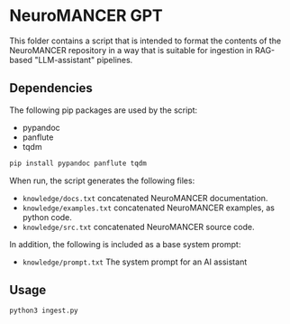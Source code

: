 # NeuroMANCER GPT 

This folder contains a script that is intended to format the contents of the
NeuroMANCER repository in a way that is suitable for ingestion in RAG-based
"LLM-assistant" pipelines.


## Dependencies

The following pip packages are used by the script:
+ pypandoc
+ panflute
+ tqdm

``` sh
pip install pypandoc panflute tqdm
```

When run, the script generates the following files:

+ `knowledge/docs.txt` concatenated NeuroMANCER documentation.
+ `knowledge/examples.txt` concatenated NeuroMANCER examples, as python code.
+ `knowledge/src.txt` concatenated NeuroMANCER source code.

In addition, the following is included as a base system prompt:

+ `knowledge/prompt.txt` The system prompt for an AI assistant

## Usage

``` sh
python3 ingest.py 
```


